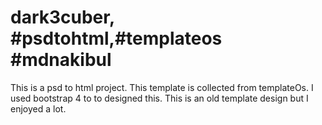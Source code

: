 # dark3cuber, #psdtohtml,#templateos #mdnakibul
This is a psd to html project. This template is collected from templateOs.
I used bootstrap 4 to to designed this.
This is an old template design but I enjoyed a lot.
